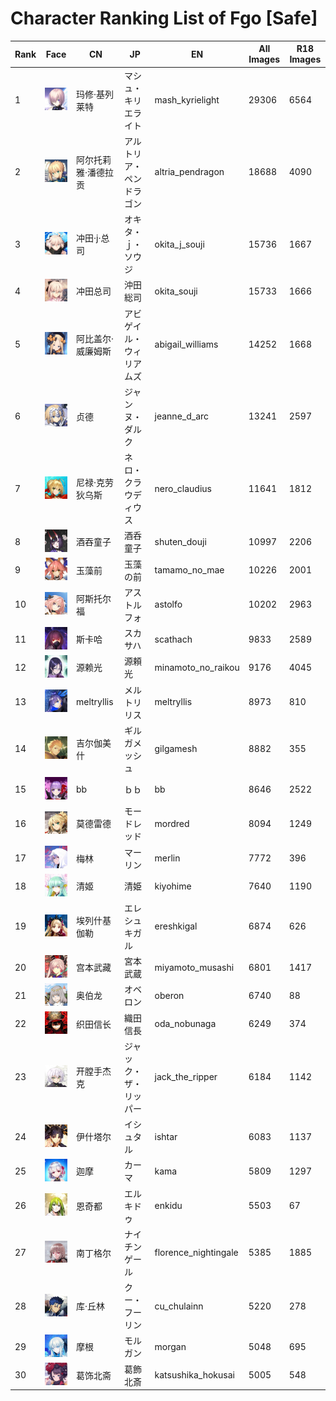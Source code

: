 # Character Ranking List of Fgo [Safe]

|   Rank | Face                                                            | CN         | JP           | EN                   |   All Images |   R18 Images |
|--------|-----------------------------------------------------------------|------------|--------------|----------------------|--------------|--------------|
|      1 | ![mash_kyrielight](./images/logo_mash_kyrielight.png)           | 玛修·基列莱特    | マシュ・キリエライト   | mash_kyrielight      |        29306 |         6564 |
|      2 | ![altria_pendragon](./images/logo_altria_pendragon.png)         | 阿尔托莉雅·潘德拉贡 | アルトリア・ペンドラゴン | altria_pendragon     |        18688 |         4090 |
|      3 | ![okita_j_souji](./images/logo_okita_j_souji.png)               | 冲田·j·总司    | オキタ・ｊ・ソウジ    | okita_j_souji        |        15736 |         1667 |
|      4 | ![okita_souji](./images/logo_okita_souji.png)                   | 冲田总司       | 沖田総司         | okita_souji          |        15733 |         1666 |
|      5 | ![abigail_williams](./images/logo_abigail_williams.png)         | 阿比盖尔·威廉姆斯  | アビゲイル・ウィリアムズ | abigail_williams     |        14252 |         1668 |
|      6 | ![jeanne_d_arc](./images/logo_jeanne_d_arc.png)                 | 贞德         | ジャンヌ・ダルク     | jeanne_d_arc         |        13241 |         2597 |
|      7 | ![nero_claudius](./images/logo_nero_claudius.png)               | 尼禄·克劳狄乌斯   | ネロ・クラウディウス   | nero_claudius        |        11641 |         1812 |
|      8 | ![shuten_douji](./images/logo_shuten_douji.png)                 | 酒吞童子       | 酒呑童子         | shuten_douji         |        10997 |         2206 |
|      9 | ![tamamo_no_mae](./images/logo_tamamo_no_mae.png)               | 玉藻前        | 玉藻の前         | tamamo_no_mae        |        10226 |         2001 |
|     10 | ![astolfo](./images/logo_astolfo.png)                           | 阿斯托尔福      | アストルフォ       | astolfo              |        10202 |         2963 |
|     11 | ![scathach](./images/logo_scathach.png)                         | 斯卡哈        | スカサハ         | scathach             |         9833 |         2589 |
|     12 | ![minamoto_no_raikou](./images/logo_minamoto_no_raikou.png)     | 源赖光        | 源頼光          | minamoto_no_raikou   |         9176 |         4045 |
|     13 | ![meltryllis](./images/logo_meltryllis.png)                     | meltryllis | メルトリリス       | meltryllis           |         8973 |          810 |
|     14 | ![gilgamesh](./images/logo_gilgamesh.png)                       | 吉尔伽美什      | ギルガメッシュ      | gilgamesh            |         8882 |          355 |
|     15 | ![bb](./images/logo_bb.png)                                     | bb         | ｂｂ           | bb                   |         8646 |         2522 |
|     16 | ![mordred](./images/logo_mordred.png)                           | 莫德雷德       | モードレッド       | mordred              |         8094 |         1249 |
|     17 | ![merlin](./images/logo_merlin.png)                             | 梅林         | マーリン         | merlin               |         7772 |          396 |
|     18 | ![kiyohime](./images/logo_kiyohime.png)                         | 清姬         | 清姫           | kiyohime             |         7640 |         1190 |
|     19 | ![ereshkigal](./images/logo_ereshkigal.png)                     | 埃列什基伽勒     | エレシュキガル      | ereshkigal           |         6874 |          626 |
|     20 | ![miyamoto_musashi](./images/logo_miyamoto_musashi.png)         | 宫本武藏       | 宮本武蔵         | miyamoto_musashi     |         6801 |         1417 |
|     21 | ![oberon](./images/logo_oberon.png)                             | 奥伯龙        | オベロン         | oberon               |         6740 |           88 |
|     22 | ![oda_nobunaga](./images/logo_oda_nobunaga.png)                 | 织田信长       | 織田信長         | oda_nobunaga         |         6249 |          374 |
|     23 | ![jack_the_ripper](./images/logo_jack_the_ripper.png)           | 开膛手杰克      | ジャック・ザ・リッパー  | jack_the_ripper      |         6184 |         1142 |
|     24 | ![ishtar](./images/logo_ishtar.png)                             | 伊什塔尔       | イシュタル        | ishtar               |         6083 |         1137 |
|     25 | ![kama](./images/logo_kama.png)                                 | 迦摩         | カーマ          | kama                 |         5809 |         1297 |
|     26 | ![enkidu](./images/logo_enkidu.png)                             | 恩奇都        | エルキドゥ        | enkidu               |         5503 |           67 |
|     27 | ![florence_nightingale](./images/logo_florence_nightingale.png) | 南丁格尔       | ナイチンゲール      | florence_nightingale |         5385 |         1885 |
|     28 | ![cu_chulainn](./images/logo_cu_chulainn.png)                   | 库·丘林       | クー・フーリン      | cu_chulainn          |         5220 |          278 |
|     29 | ![morgan](./images/logo_morgan.png)                             | 摩根         | モルガン         | morgan               |         5048 |          695 |
|     30 | ![katsushika_hokusai](./images/logo_katsushika_hokusai.png)     | 葛饰北斋       | 葛飾北斎         | katsushika_hokusai   |         5005 |          548 |
